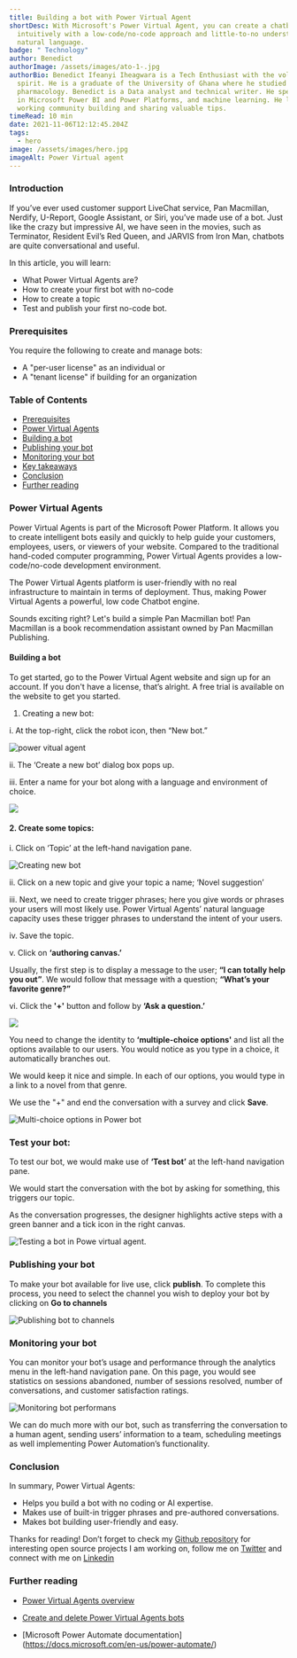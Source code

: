 ```yaml
---
title: Building a bot with Power Virtual Agent
shortDesc: With Microsoft's Power Virtual Agent, you can create a chatbot
  intuitively with a low-code/no-code approach and little-to-no understanding of
  natural language.
badge: " Technology"
author: Benedict
authorImage: /assets/images/ato-1-.jpg
authorBio: Benedict Ifeanyi Iheagwara is a Tech Enthusiast with the volunteer
  spirit. He is a graduate of the University of Ghana where he studied
  pharmacology. Benedict is a Data analyst and technical writer. He specializes
  in Microsoft Power BI and Power Platforms, and machine learning. He loves
  working community building and sharing valuable tips.
timeRead: 10 min
date: 2021-11-06T12:12:45.204Z
tags:
  - hero
image: /assets/images/hero.jpg
imageAlt: Power Virtual agent
---
```

### Introduction

If you’ve ever used customer support LiveChat service, Pan Macmillan, Nerdify, U-Report, Google Assistant, or Siri, you’ve made use of a bot. Just like the crazy but impressive AI, we have seen in the movies, such as Terminator, Resident Evil’s Red Queen, and JARVIS from Iron Man, chatbots are quite conversational and useful.

In this article, you will learn:

* What Power Virtual Agents are?
* How to create your first bot with no-code
* How to create a topic
* Test and publish your first no-code bot.

### Prerequisites

You require the following to create and manage bots:

* A "per-user license" as an individual
  or 
* A "tenant license" if building for an organization

### Table of Contents

* [Prerequisites](#prerequisites)
* [Power Virtual Agents](#power-virtual-agents)
* [Building a bot](#building-a-bot)
* [Publishing your bot](#publishing-your-bot)
* [Monitoring your bot](#monitoring-your-bot)
* [Key takeaways](#key-takeaways)
* [Conclusion](#conclusion)
* [Further reading](#further-reading)

### Power Virtual Agents

Power Virtual Agents is part of the Microsoft Power Platform. It allows you to create intelligent bots easily and quickly to help guide your customers, employees, users, or viewers of your website. Compared to the traditional hand-coded computer programming, Power Virtual Agents provides a low-code/no-code development environment. 

The Power Virtual Agents platform is user-friendly with no real infrastructure to maintain in terms of deployment. Thus, making Power Virtual Agents a powerful, low code Chatbot engine. 

Sounds exciting right? Let's build a simple Pan Macmillan bot! Pan Macmillan is a book recommendation assistant owned by Pan Macmillan Publishing.

####  Building a bot

 To get started, go to the Power Virtual Agent website and sign up for an account. If you don't have a license, that’s alright. A free trial is available on the website to get you started.

1. Creating  a new bot:

 i.  At the top-right, click the robot icon, then “New bot.”

![power vitual agent ](/assets/images/image1.jpg "Creating new bot")

 ii. The ‘Create a new bot’ dialog box pops up.

 iii. Enter a name for your bot along with a language and environment of choice.

![](/assets/images/image3.jpg)

#### 2. Create some topics:

 i. Click on ‘Topic’ at the left-hand navigation pane.

![Creating new bot](/assets/images/image2.jpg "Creating new topic")

ii. Click on a new topic and give your topic a name; ‘Novel suggestion’

iii. Next, we need to create trigger phrases; here you give words or phrases your users will most likely use. Power Virtual Agents’ natural language capacity uses these trigger phrases to understand the intent of your users.

iv. Save the topic.

v. Click on **‘authoring canvas.’**

Usually, the first step is to display a message to the user; **“I can totally help you out”**. We would follow that message with a question; **“What’s your favorite genre?”**

vi. Click the **'+'** button and follow by **‘Ask a question.’**

![](/assets/images/image5.jpg)

You need to change the identity to **‘multiple-choice options'** and list all the options available to our users. You would notice as you type in a choice, it automatically branches out.

We would keep it nice and simple. In each of our options, you would type in a link to a novel from that genre.

We use the "+" and end the conversation with a survey and click **Save**.

![Multi-choice options in Power bot](/assets/images/image4.jpg "Multi choices options")

### Test your bot:

To test our bot, we would make use of **‘Test bot’** at the left-hand navigation pane.

We would start the conversation with the bot by asking for something, this triggers our topic.

As the conversation progresses, the designer highlights active steps with a green banner and a tick icon in the right canvas.

![Testing a bot in Powe virtual agent.](/assets/images/image7.jpg "Test your bot")

### Publishing your bot

To make your bot available for live use, click **publish**. To complete this process, you need to select the channel you wish to deploy your bot by clicking on **Go to channels**

![Publishing bot to channels](/assets/images/image6.jpg "Publishing bot")

### Monitoring your bot

You can monitor your bot’s usage and performance through the analytics menu in the left-hand navigation pane. On this page, you would see statistics on sessions abandoned, number of sessions resolved, number of conversations, and customer satisfaction ratings.

![Monitoring bot performans](/assets/images/image8.jpg "Monitoring your bot")

We can do much more with our bot, such as transferring the conversation to a human agent, sending users’ information to a team, scheduling meetings as well implementing Power Automation’s functionality. 

### Conclusion
In summary, Power Virtual Agents:
- Helps you build a bot with no coding or AI expertise.
- Makes use of built-in trigger phrases and pre-authored conversations.
- Makes bot building user-friendly and easy.

Thanks for reading! Don’t forget to check my [Github repository](https://github.com/Bennykillua) for interesting open source projects I am working on, follow me on [Twitter](https://twitter.com/Bennykillua) and connect with me on [Linkedin](https://www.linkedin.com/in/ifeanyi-iheagwara)

### Further reading
- [Power Virtual Agents overview](https://docs.microsoft.com/en-us/power-virtual-agents/fundamentals-what-is-power-virtual-agents)


- [Create and delete Power Virtual Agents bots](https://docs.microsoft.com/en-us/power-virtual-agents/authoring-first-bot)


- [Microsoft Power Automate documentation](https://docs.microsoft.com/en-us/power-automate/)